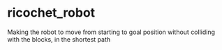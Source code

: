 # ricochet_robot
Making the robot to move from starting to goal position without colliding with the blocks, in the shortest path
